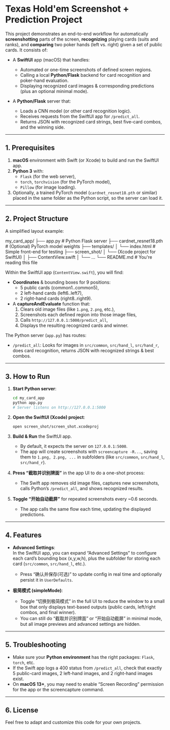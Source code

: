 
# Texas Hold'em Screenshot + Prediction Project

This project demonstrates an end-to-end workflow for automatically **screenshotting** parts of the screen, **recognizing** playing cards (suits and ranks), and **comparing** two poker hands (left vs. right) given a set of public cards. It consists of:

- A **SwiftUI** app (macOS) that handles:
  - Automated or one-time screenshots of defined screen regions.
  - Calling a local **Python/Flask** backend for card recognition and poker-hand evaluation.
  - Displaying recognized card images & corresponding predictions (plus an optional minimal mode).

- A **Python/Flask** server that:
  - Loads a CNN model (or other card recognition logic).
  - Receives requests from the SwiftUI app for `/predict_all`.
  - Returns JSON with recognized card strings, best five-card combos, and the winning side.

---

## 1. Prerequisites

1. **macOS** environment with Swift (or Xcode) to build and run the SwiftUI app.
2. **Python 3** with:
   - `Flask` (for the web server),
   - `torch`, `torchvision` (for the PyTorch model),
   - `Pillow` (for image loading).
3. Optionally, a trained PyTorch model (`cardnet_resnet18.pth` or similar) placed in the same folder as the Python script, so the server can load it.

---

## 2. Project Structure

A simplified layout example:


my_card_app/
├── app.py                # Python Flask server
├── cardnet_resnet18.pth  # (Optional) PyTorch model weights
├── templates/
│    └── index.html       # Simple front-end for testing
├── screen_shot/
│    └── (Xcode project for SwiftUI)
│         ├── ContentView.swift
│         └── ...
└── README.md             # You're reading this file


Within the SwiftUI app (`ContentView.swift`), you will find:
- **Coordinates** & bounding boxes for 9 positions:
  - 5 public cards (common1..common5),
  - 2 left-hand cards (left6..left7),
  - 2 right-hand cards (right8..right9).
- A **captureAndEvaluate** function that:
  1. Clears old image files (like `1.png`, `2.png`, etc.),
  2. Screenshots each defined region into those image files,
  3. Calls `http://127.0.0.1:5000/predict_all`,
  4. Displays the resulting recognized cards and winner.

The Python server (`app.py`) has routes:
- `/predict_all`: Looks for images in `src/common`, `src/hand_l`, `src/hand_r`, does card recognition, returns JSON with recognized strings & best combos.

---

## 3. How to Run

1. **Start Python server**:
   ```bash
   cd my_card_app
   python app.py
   # Server listens on http://127.0.0.1:5000
   ```
2. **Open the SwiftUI (Xcode) project**:
   ```bash
   open screen_shot/screen_shot.xcodeproj
   ```
3. **Build & Run** the SwiftUI app.  
   - By default, it expects the server on `127.0.0.1:5000`.  
   - The app will create screenshots with `screencapture -R...`, saving them to `1.png, 2.png, ...` in subfolders (like `src/common`, `src/hand_l`, `src/hand_r`).

4. **Press “截取并识别牌面”** in the app UI to do a one-shot process:
   - The Swift app removes old image files, captures new screenshots, calls Python’s `/predict_all`, and shows recognized results.

5. **Toggle “开始自动截屏”** for repeated screenshots every ~0.6 seconds.  
   - The app calls the same flow each time, updating the displayed predictions.

---

## 4. Features

- **Advanced Settings**:  
  In the SwiftUI app, you can expand “Advanced Settings” to configure each card’s bounding box (x,y,w,h), plus the subfolder for storing each card (`src/common`, `src/hand_l`, etc.).  
  - Press “确认并保存(可选)” to update config in real time and optionally persist it in `UserDefaults`.

- **极简模式 (simpleMode)**:  
  - Toggle “切换到极简模式” in the full UI to reduce the window to a small box that only displays text-based outputs (public cards, left/right combos, and final winner).
  - You can still do “截取并识别牌面” or “开始自动截屏” in minimal mode, but all image previews and advanced settings are hidden.

---

## 5. Troubleshooting

- Make sure your **Python environment** has the right packages: `Flask`, `torch`, etc.  
- If the Swift app logs a 400 status from `/predict_all`, check that exactly 5 public-card images, 2 left-hand images, and 2 right-hand images exist.
- On **macOS 13+**, you may need to enable “Screen Recording” permission for the app or the screencapture command.

---

## 6. License

Feel free to adapt and customize this code for your own projects.  

